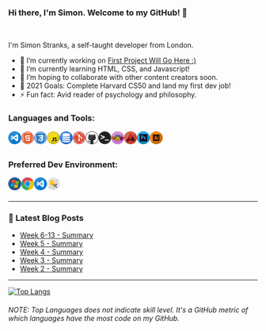 ### Hi there, I'm Simon. Welcome to my GitHub! 👋

<br>

I'm Simon Stranks, a self-taught developer from London.

- 🔭 I’m currently working on [First Project Will Go Here :)]()
- 🌱 I’m currently learning HTML, CSS, and Javascript!
- 👯 I’m hoping to collaborate with other content creators soon.
- 🥅 2021 Goals: Complete Harvard CS50 and land my first dev job!
- ⚡ Fun fact: Avid reader of psychology and philosophy.

### Languages and Tools:

<img align="left" alt="Visual Studio Code" width="26px" title ="VSCode" src="https://github.com/SStranks/MyFirstRepository/blob/master/Icons/VSCode2.png" />
<img align="left" alt="HTML5" width="26px" title ="HTML5" src="https://github.com/SStranks/MyFirstRepository/blob/master/Icons/HTML.png" />
<img align="left" alt="CSS3" width="26px" title ="CSS3" src="https://github.com/SStranks/MyFirstRepository/blob/master/Icons/CSS.png" />
<img align="left" alt="JavaScript" width="26px" title ="JavaScript" src="https://github.com/SStranks/MyFirstRepository/blob/master/Icons/JS.png" />
<img align="left" alt="SQL" width="26px" title ="SQL" src="https://github.com/SStranks/MyFirstRepository/blob/master/Icons/SQL.png" />
<img align="left" alt="Git" width="26px" title ="GIT" src="https://github.com/SStranks/MyFirstRepository/blob/master/Icons/GIT.png" />
<img align="left" alt="GitHub" width="26px" title ="GitHub" src="https://github.com/SStranks/MyFirstRepository/blob/master/Icons/GitHub.png" />
<img align="left" alt="Terminal" width="26px" title ="Terminal" src="https://github.com/SStranks/MyFirstRepository/blob/master/Icons/Terminal.png" />
<img align="left" alt="VBA" width="26px" title ="VBA" src="https://github.com/SStranks/MyFirstRepository/blob/master/Icons/VBA.png" />
<img align="left" alt="AutoCAD" width="26px" title ="AutoCAD" src="https://github.com/SStranks/MyFirstRepository/blob/master/Icons/CAD.png" />
<img align="left" alt="AdobePhotoshop" width="26px" title ="Adobe Photoshop" src="https://github.com/SStranks/MyFirstRepository/blob/master/Icons/Ps.png" />
<img align="left" alt="AdobeIllustrator" width="26px" title ="Adobe Illustrator" src="https://github.com/SStranks/MyFirstRepository/blob/master/Icons/Ai.png" />

<br>
<br>

### Preferred Dev Environment:

<img align="left" alt="MicrosoftWindows" width="26px" title ="Microsoft Windows" src="https://github.com/SStranks/MyFirstRepository/blob/master/Icons/OS_Windows.png" />
<img align="left" alt="GoogleChrome" width="26px" title ="Chrome" src="https://github.com/SStranks/MyFirstRepository/blob/master/Icons/Chrome.png" />
<img align="left" alt="Visual Studio Code" title ="VSCode" width="26px" src="https://github.com/SStranks/MyFirstRepository/blob/master/Icons/VSCode2.png" />
<img align="left" alt="MicrosoftSQLServerManagementStudio" title ="MicrosoftSQLServerManagementStudio" width="26px" src="https://github.com/SStranks/MyFirstRepository/blob/master/Icons/SMSS.png" />

<br>
<br>

---

### 📕 Latest Blog Posts

<!-- BLOG-POST-LIST:START -->
- [Week 6-13 - Summary](https://dev.to/sstranks/week-6-13-summary-14me)
- [Week 5 - Summary](https://dev.to/sstranks/week-5-summary-1m49)
- [Week 4 - Summary](https://dev.to/sstranks/week-4-summary-4ja4)
- [Week 3 - Summary](https://dev.to/sstranks/week-3-summary-41ek)
- [Week 2 - Summary](https://dev.to/sstranks/week-2-summary-3kdd)
<!-- BLOG-POST-LIST:END -->

---

[![Top Langs](https://github-readme-stats.vercel.app/api/top-langs/?username=SStranks&layout=compact)](https://github.com/SStranks/github-readme-stats)

###### NOTE: Top Languages does not indicate skill level. It's a GitHub metric of which languages have the most code on my GitHub.
